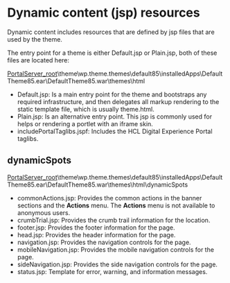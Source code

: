 # Dynamic content \(jsp\) resources

Dynamic content includes resources that are defined by jsp files that are used by the theme.

The entry point for a theme is either Default.jsp or Plain.jsp, both of these files are located here:

[PortalServer\_root](../../../guide_me/wpsdirstr.md)\\theme\\wp.theme.themes\\default85\\installedApps\\DefaultTheme85.ear\\DefaultTheme85.war\\themes\\html

-   Default.jsp: Is a main entry point for the theme and bootstraps any required infrastructure, and then delegates all markup rendering to the static template file, which is usually theme.html.
-   Plain.jsp: Is an alternative entry point. This jsp is commonly used for helps or rendering a portlet with an iframe skin.
-   includePortalTaglibs.jspf: Includes the HCL Digital Experience Portal taglibs.


## dynamicSpots

[PortalServer\_root](../../../guide_me/wpsdirstr.md)\\theme\\wp.theme.themes\\default85\\installedApps\\DefaultTheme85.ear\\DefaultTheme85.war\\themes\\html\\dynamicSpots

-   commonActions.jsp: Provides the common actions in the banner sections and the **Actions** menu. The **Actions** menu is not available to anonymous users.
-   crumbTrial.jsp: Provides the crumb trail information for the location.
-   footer.jsp: Provides the footer information for the page.
-   head.jsp: Provides the header information for the page.
-   navigation.jsp: Provides the navigation controls for the page.
-   mobileNavigation.jsp: Provides the mobile navigation controls for the page.
-   sideNavigation.jsp: Provides the side navigation controls for the page.
-   status.jsp: Template for error, warning, and information messages.


